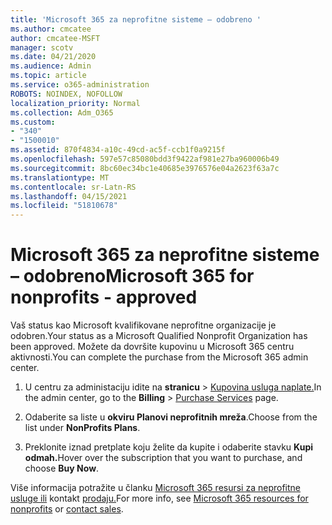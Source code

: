 ```yaml
---
title: 'Microsoft 365 za neprofitne sisteme – odobreno '
ms.author: cmcatee
author: cmcatee-MSFT
manager: scotv
ms.date: 04/21/2020
ms.audience: Admin
ms.topic: article
ms.service: o365-administration
ROBOTS: NOINDEX, NOFOLLOW
localization_priority: Normal
ms.collection: Adm_O365
ms.custom:
- "340"
- "1500010"
ms.assetid: 870f4834-a10c-49cd-ac5f-ccb1f0a9215f
ms.openlocfilehash: 597e57c85080bdd3f9422af981e27ba960006b49
ms.sourcegitcommit: 8bc60ec34bc1e40685e3976576e04a2623f63a7c
ms.translationtype: MT
ms.contentlocale: sr-Latn-RS
ms.lasthandoff: 04/15/2021
ms.locfileid: "51810678"
---
```

# <a name="microsoft-365-for-nonprofits---approved"></a><span data-ttu-id="866b8-102">Microsoft 365 za neprofitne sisteme – odobreno</span><span class="sxs-lookup"><span data-stu-id="866b8-102">Microsoft 365 for nonprofits - approved</span></span>

<span data-ttu-id="866b8-103">Vaš status kao Microsoft kvalifikovane neprofitne organizacije je odobren.</span><span class="sxs-lookup"><span data-stu-id="866b8-103">Your status as a Microsoft Qualified Nonprofit Organization has been approved.</span></span> <span data-ttu-id="866b8-104">Možete da dovršite kupovinu u Microsoft 365 centru aktivnosti.</span><span class="sxs-lookup"><span data-stu-id="866b8-104">You can complete the purchase from the Microsoft 365 admin center.</span></span>

1. <span data-ttu-id="866b8-105">U centru za administaciju idite na **stranicu** \> [Kupovina usluga naplate.](https://go.microsoft.com/fwlink/p/?linkid=868433)</span><span class="sxs-lookup"><span data-stu-id="866b8-105">In the admin center, go to the **Billing** \> [Purchase Services](https://go.microsoft.com/fwlink/p/?linkid=868433) page.</span></span>

2. <span data-ttu-id="866b8-106">Odaberite sa liste u **okviru Planovi neprofitnih mreža**.</span><span class="sxs-lookup"><span data-stu-id="866b8-106">Choose from the list under **NonProfits Plans**.</span></span>

3. <span data-ttu-id="866b8-107">Preklonite iznad pretplate koju želite da kupite i odaberite stavku **Kupi odmah.**</span><span class="sxs-lookup"><span data-stu-id="866b8-107">Hover over the subscription that you want to purchase, and choose **Buy Now**.</span></span>

<span data-ttu-id="866b8-108">Više informacija potražite u članku [Microsoft 365 resursi za neprofitne usluge ili](https://www.microsoft.com/nonprofits/microsoft-365) kontakt [prodaju.](https://www.microsoft.com/nonprofits/contact-us)</span><span class="sxs-lookup"><span data-stu-id="866b8-108">For more info, see [Microsoft 365 resources for nonprofits](https://www.microsoft.com/nonprofits/microsoft-365) or [contact sales](https://www.microsoft.com/nonprofits/contact-us).</span></span>
